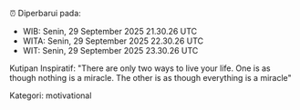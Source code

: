 ⏰ Diperbarui pada:
- WIB: Senin, 29 September 2025 21.30.26 UTC
- WITA: Senin, 29 September 2025 22.30.26 UTC
- WIT: Senin, 29 September 2025 23.30.26 UTC

Kutipan Inspiratif:
"There are only two ways to live your life. One is as though nothing is a miracle. The other is as though everything is a miracle"


Kategori: motivational

